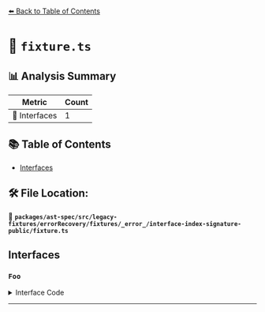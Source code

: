 [⬅️ Back to Table of Contents](../../../../../../../../index.md)

# 📄 `fixture.ts`

## 📊 Analysis Summary

| Metric | Count |
|--------|-------|
| 📐 Interfaces | 1 |

## 📚 Table of Contents

- [Interfaces](#interfaces)

## 🛠️ File Location:
📂 **`packages/ast-spec/src/legacy-fixtures/errorRecovery/fixtures/_error_/interface-index-signature-public/fixture.ts`**

## Interfaces

### `Foo`

<details><summary>Interface Code</summary>

```ts
interface Foo {
  public [baz: string]: string;
}
```
</details>


---